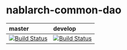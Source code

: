 # nablarch-common-dao 

| master | develop |
|:-----------|:------------|
|[![Build Status](https://travis-ci.org/nablarch/nablarch-common-dao.svg?branch=master)](https://travis-ci.org/nablarch/nablarch-common-dao)|[![Build Status](https://travis-ci.org/nablarch/nablarch-common-dao.svg?branch=develop)](https://travis-ci.org/nablarch/nablarch-common-dao)|
